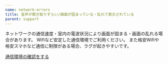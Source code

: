 ```yaml
---
name: network-errors
title: 音声が聞き取りずらい/画面が固まっている・乱れて表示されている
parent: support
---
```


ネットワークの通信速度・室内の電波状況により画面が固まる・画面の乱れる場合があります。
Wifiなど安定した通信環境でご利用ください。
また格安Wifiや格安スマホなど通信に制限がある場合、ラグが起きやすいです。

[通信環境の確認をする](https://speedtest.gate02.ne.jp/)